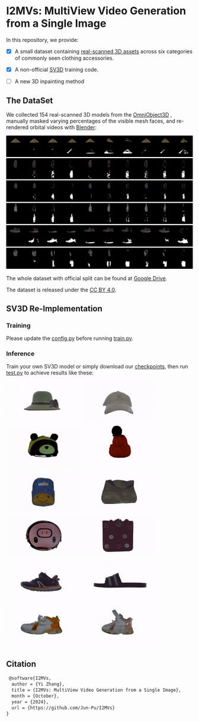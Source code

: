 # I2MVs: MultiView Video Generation from a Single Image
In this repository, we provide:

- [x] A small dataset containing [real-scanned 3D assets](https://omniobject3d.github.io/) across six categories of commonly seen clothing accessories.
- [x] A non-official [SV3D](https://stability.ai/news/introducing-stable-video-3d) training code.
- [ ] A new 3D inpainting method


## The DataSet
We collected 154 real-scanned 3D models from the [OmniObject3D](https://omniobject3d.github.io/) , manually masked varying percentages of the visible mesh faces, and re-rendered orbital videos with [Blender](https://www.blender.org/): 

![hat_003_cam_01](https://github.com/Jun-Pu/I2MVs/blob/main/assets/hat_003_cam_01.gif)
![backpack_019_cam_01](https://github.com/Jun-Pu/I2MVs/blob/main/assets/backpack_019_cam_01.gif)
![bumbag_004_cam_01](https://github.com/Jun-Pu/I2MVs/blob/main/assets/bumbag_004_cam_01.gif)
![handbag_053_cam_01](https://github.com/Jun-Pu/I2MVs/blob/main/assets/handbag_053_cam_01.gif)
![shoe_003_cam_01](https://github.com/Jun-Pu/I2MVs/blob/main/assets/shoe_003_cam_01.gif)
![suitcase_006_cam_01](https://github.com/Jun-Pu/I2MVs/blob/main/assets/suitcase_006_cam_01.gif)

The whole dataset with official split can be found at [Google Drive]().

The dataset is released under the [CC BY 4.0](https://creativecommons.org/licenses/by/4.0/).

## SV3D Re-Implementation

### Training

Please update the [config.py](https://github.com/Jun-Pu/I2MVs/blob/main/code/configs.py) before running [train.py](https://github.com/Jun-Pu/I2MVs/blob/main/code/train.py).

### Inference

Train your own SV3D model or simply download our [checkpoints](), then run [test.py](https://github.com/Jun-Pu/I2MVs/blob/main/code/test.py) to achieve results like these:

<img src="https://github.com/Jun-Pu/I2MVs/blob/main/demos/hat_007_0026.gif" alt="GIF 1" width="200" style="display:inline;"/> <img src="https://github.com/Jun-Pu/I2MVs/blob/main/demos/hat_019_0026.gif" alt="GIF 2" width="200" style="display:inline;"/> 
<img src="https://github.com/Jun-Pu/I2MVs/blob/main/demos/hat_022_0026.gif" alt="GIF 3" width="200" style="display:inline;"/> <img src="https://github.com/Jun-Pu/I2MVs/blob/main/demos/hat_029_0026.gif" alt="GIF 4" width="200" style="display:inline;"/>

<img src="https://github.com/Jun-Pu/I2MVs/blob/main/demos/backpack_024_0026.gif" alt="GIF 5" width="200" style="display:inline;"/> <img src="https://github.com/Jun-Pu/I2MVs/blob/main/demos/handbag_007_0026.gif" alt="GIF 6" width="200" style="display:inline;"/>
<img src="https://github.com/Jun-Pu/I2MVs/blob/main/demos/handbag_012_0026.gif" alt="GIF 7" width="200" style="display:inline;"/>
<img src="https://github.com/Jun-Pu/I2MVs/blob/main/demos/handbag_039_0026.gif" alt="GIF 8" width="200" style="display:inline;"/>

<img src="https://github.com/Jun-Pu/I2MVs/blob/main/demos/shoe_003_0001.gif" alt="GIF 9" width="200" style="display:inline;"/> <img src="https://github.com/Jun-Pu/I2MVs/blob/main/demos/shoe_006_0001.gif" alt="GIF 10" width="200" style="display:inline;"/>
<img src="https://github.com/Jun-Pu/I2MVs/blob/main/demos/shoe_012_0001.gif" alt="GIF 11" width="200" style="display:inline;"/>
<img src="https://github.com/Jun-Pu/I2MVs/blob/main/demos/shoe_028_0001.gif" alt="GIF 12" width="200" style="display:inline;"/>

## Citation

     @software{I2MVs,
      author = {Yi Zhang},
      title = {I2MVs: MultiView Video Generation from a Single Image},
      month = {October},
      year = {2024},
      url = {https://github.com/Jun-Pu/I2MVs}
    }


